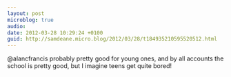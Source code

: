 ```yaml
---
layout: post
microblog: true
audio: 
date: 2012-03-28 10:29:24 +0100
guid: http://samdeane.micro.blog/2012/03/28/t184935210595520512.html
---
```

@alancfrancis probably pretty good for young ones, and by all accounts the school is pretty good, but I imagine teens get quite bored!
